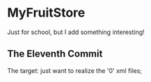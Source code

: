 # MyFruitStore
Just for school, but I add something interesting!

## The Eleventh Commit
The target: just want to realize the '0' xml files;
